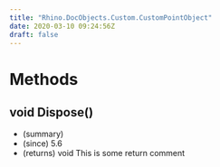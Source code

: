 ```yaml
---
title: "Rhino.DocObjects.Custom.CustomPointObject"
date: 2020-03-10 09:24:56Z
draft: false
---
```


# Methods
## void Dispose()
- (summary) 
- (since) 5.6
- (returns) void This is some return comment
